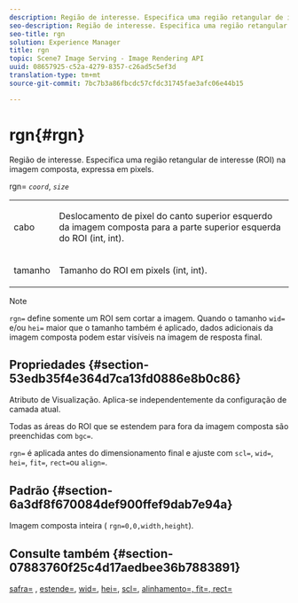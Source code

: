 ```yaml
---
description: Região de interesse. Especifica uma região retangular de interesse (ROI) na imagem composta, expressa em pixels.
seo-description: Região de interesse. Especifica uma região retangular de interesse (ROI) na imagem composta, expressa em pixels.
seo-title: rgn
solution: Experience Manager
title: rgn
topic: Scene7 Image Serving - Image Rendering API
uuid: 08657925-c52a-4279-8357-c26ad5c5ef3d
translation-type: tm+mt
source-git-commit: 7bc7b3a86fbcdc57cfdc31745fae3afc06e44b15

---
```



# rgn{#rgn}

Região de interesse. Especifica uma região retangular de interesse (ROI) na imagem composta, expressa em pixels.

rgn= *`coord`*, *`size`*

<table id="simpletable_3A430F9078B04C2E90F4D1A130AFA20C"> 
 <tr class="strow"> 
  <td class="stentry"> <p><span class="varname"> cabo</span> </p> </td> 
  <td class="stentry"> <p>Deslocamento de pixel do canto superior esquerdo da imagem composta para a parte superior esquerda do ROI (int, int). </p></td> 
 </tr> 
 <tr class="strow"> 
  <td class="stentry"> <p><span class="varname"> tamanho</span> </p></td> 
  <td class="stentry"> <p>Tamanho do ROI em pixels (int, int). </p></td> 
 </tr> 
</table>

>[!NOTE]
>
>`rgn=` define somente um ROI sem cortar a imagem. Quando o tamanho `wid=` e/ou `hei=` maior que o tamanho também é aplicado, dados adicionais da imagem composta podem estar visíveis na imagem de resposta final.

## Propriedades {#section-53edb35f4e364d7ca13fd0886e8b0c86}

Atributo de Visualização. Aplica-se independentemente da configuração de camada atual.

Todas as áreas do ROI que se estendem para fora da imagem composta são preenchidas com `bgc=`.

`rgn=` é aplicada antes do dimensionamento final e ajuste com `scl=`, `wid=`, `hei=`, `fit=`, `rect=`ou `align=`.

## Padrão {#section-6a3df8f670084def900ffef9dab7e94a}

Imagem composta inteira ( `rgn=0,0,width,height`).

## Consulte também {#section-07883760f25c4d17aedbee36b7883891}

[safra=](../../../../../is-api/http-ref/image-serving-api-ref/c-http-protocol-reference/c-command-reference/r-crop.md#reference-6fd0f6399966446ab4425ce050572eab) , [estende=](../../../../../is-api/http-ref/image-serving-api-ref/c-http-protocol-reference/c-command-reference/r-extend.md#reference-7e9156beb285459d830e2d56782a74ac), [wid=](../../../../../is-api/http-ref/image-serving-api-ref/c-http-protocol-reference/c-command-reference/r-is-http-wid.md#reference-bfeadcb67bf4485f851eb21345527e47), [hei=](../../../../../is-api/http-ref/image-serving-api-ref/c-http-protocol-reference/c-command-reference/r-is-http-hei.md#reference-6d6f556ccc0e4b98a815e8a5c1944a96), [scl=](../../../../../is-api/http-ref/image-serving-api-ref/c-http-protocol-reference/c-command-reference/r-scl.md#reference-b2a74e493d0d407e98fe350551ba3fcc), [](../../../../../is-api/http-ref/image-serving-api-ref/c-http-protocol-reference/c-command-reference/r-align.md#reference-b7d6b87c75124d78884f916dd6544bc7)[](../../../../../is-api/http-ref/image-serving-api-ref/c-http-protocol-reference/c-command-reference/r-fit.md#reference-f11bff6d93d143d6b135de3a923bc989)[alinhamento=, fit=, rect=](../../../../../is-api/http-ref/image-serving-api-ref/c-http-protocol-reference/c-command-reference/r-rect.md#reference-520b90d30b4c4b4692a723e4df6adaf3)
